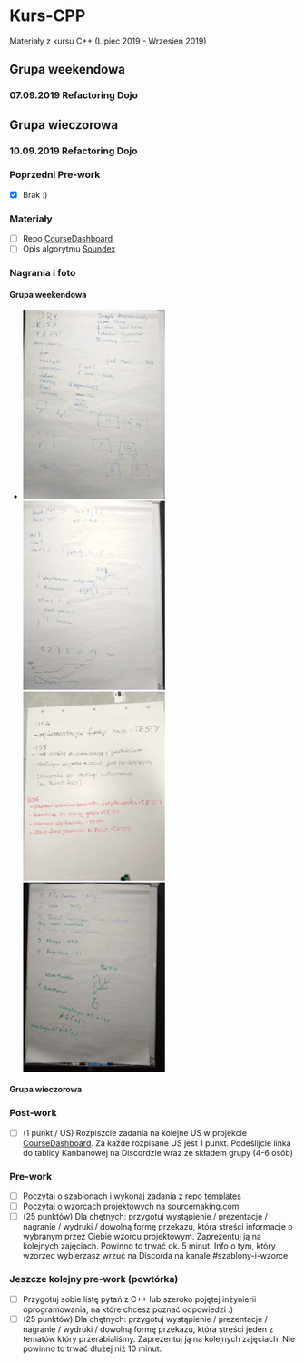 # Kurs-CPP
Materiały z kursu C++ (Lipiec 2019 - Wrzesień 2019)

## Grupa weekendowa

### 07.09.2019 Refactoring Dojo

## Grupa wieczorowa

### 10.09.2019 Refactoring Dojo

### Poprzedni Pre-work

- [x] Brak :)

### Materiały

- [ ] Repo [CourseDashboard](https://github.com/coders-school/CourseDashboard)
- [ ] Opis algorytmu [Soundex](https://en.wikipedia.org/wiki/Soundex)

### Nagrania i foto

#### Grupa weekendowa

- <img src="foto/01_repetition.jpg" width="250px" /> <img src="foto/02_refinement.jpg" width="250px" />
  <img src="foto/03_planning.jpg" width="250px" /> <img src="foto/04_refactoring.jpg" width="250px" />
  
#### Grupa wieczorowa

### Post-work

- [ ] (1 punkt / US) Rozpiszcie zadania na kolejne US w projekcie [CourseDashboard](https://github.com/coders-school/CourseDashboard). Za każde rozpisane US jest 1 punkt. Podeślijcie linka do tablicy Kanbanowej na Discordzie wraz ze składem grupy (4-6 osób)

### Pre-work

- [ ] Poczytaj o szablonach i wykonaj zadania z repo [templates](https://github.com/ziobron/templates)
- [ ] Poczytaj o wzorcach projektowych na [sourcemaking.com](https://sourcemaking.com/design_patterns)
- [ ] (25 punktów) Dla chętnych: przygotuj wystąpienie / prezentacje / nagranie / wydruki / dowolną formę przekazu, która streści informacje o wybranym przez Ciebie wzorcu projektowym. Zaprezentuj ją na kolejnych zajęciach. Powinno to trwać ok. 5 minut. Info o tym, który wzorzec wybierzasz wrzuć na Discorda na kanale #szablony-i-wzorce

### Jeszcze kolejny pre-work (powtórka)

- [ ] Przygotuj sobie listę pytań z C++ lub szeroko pojętej inżynierii oprogramowania, na które chcesz poznać odpowiedzi :)
- [ ] (25 punktów) Dla chętnych: przygotuj wystąpienie / prezentacje / nagranie / wydruki / dowolną formę przekazu, która streści jeden z tematów który przerabialiśmy. Zaprezentuj ją na kolejnych zajęciach. Nie powinno to trwać dłużej niż 10 minut.
